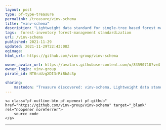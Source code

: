 ```yaml
---
layout: post
type: pf-type-treasure
permalink: /treasure/vinv-schema
title: "vinv-schema"
description: "Lightweight data standard for single-tree based forest management, visualisation & analytics"
tags:  forest-inventory forest-management standardization
url: /vinv-schema
published: 2021-11-29
updated: 2021-11-29T22:43:08Z
ogimage: 
html_url: https://github.com/vinv-group/vinv-schema

owner_avatar_url: https://avatars.githubusercontent.com/u/83590718?v=4
owner_login: vinv-group
pirate_id: NT0raUzgXDI3rRiBbAc3p

sharing:
    mastodon: "Treasure discovered: vinv-schema, Lightweight data standard for single-tree based forest management, visualisation & analytics"
---
```


<div class="text-center">

    
    <a class="pf-outline-btn pf-openext pf-github" href="https://github.com/vinv-group/vinv-schema" target="_blank" rel="noopener noreferrer">
        source code
    </a>
    
    

    
</div>





<div class="pf-night-sky-spacer">
    <div id="pf-night-sky" data-stars="1" data-owner="vinv-group" data-repo="vinv-schema">
        <div id="pf-open-dialog" class="pf-meta-star pf-star-todo"></div>
        <dialog id="pf-star-dialog">
            Star this Repository to putt a smile on the Developers face.
            <br/>
            <div class="pf-row">
                <div class="pf-grow"></div>
                <div><a class="pf-unterlines" href="https://github.com/vinv-group/vinv-schema" target="_blank">VISIT REPOSITORY</a></div>
            </div>
        </dialog>
    </div>
</div>

<hr class="gf-seperator">

